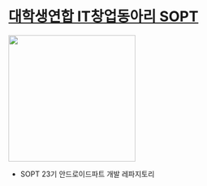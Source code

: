# [대학생연합 IT창업동아리 SOPT](http://sopt.org)

<img width="250"  src="./images/sopt_logo.png">

* SOPT 23기 안드로이드파트 개발 레파지토리
